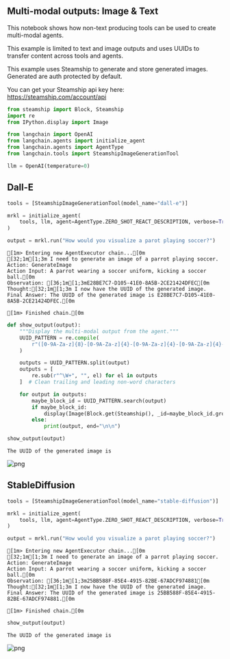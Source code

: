 ## Multi-modal outputs: Image & Text

This notebook shows how non-text producing tools can be used to create multi-modal agents.

This example is limited to text and image outputs and uses UUIDs to transfer content across tools and agents. 

This example uses Steamship to generate and store generated images. Generated are auth protected by default. 

You can get your Steamship api key here: https://steamship.com/account/api


```python
from steamship import Block, Steamship
import re
from IPython.display import Image
```


```python
from langchain import OpenAI
from langchain.agents import initialize_agent
from langchain.agents import AgentType
from langchain.tools import SteamshipImageGenerationTool
```


```python
llm = OpenAI(temperature=0)
```

## Dall-E 


```python
tools = [SteamshipImageGenerationTool(model_name="dall-e")]
```


```python
mrkl = initialize_agent(
    tools, llm, agent=AgentType.ZERO_SHOT_REACT_DESCRIPTION, verbose=True
)
```


```python
output = mrkl.run("How would you visualize a parot playing soccer?")
```

    
    
    [1m> Entering new AgentExecutor chain...[0m
    [32;1m[1;3m I need to generate an image of a parrot playing soccer.
    Action: GenerateImage
    Action Input: A parrot wearing a soccer uniform, kicking a soccer ball.[0m
    Observation: [36;1m[1;3mE28BE7C7-D105-41E0-8A5B-2CE21424DFEC[0m
    Thought:[32;1m[1;3m I now have the UUID of the generated image.
    Final Answer: The UUID of the generated image is E28BE7C7-D105-41E0-8A5B-2CE21424DFEC.[0m
    
    [1m> Finished chain.[0m
    


```python
def show_output(output):
    """Display the multi-modal output from the agent."""
    UUID_PATTERN = re.compile(
        r"([0-9A-Za-z]{8}-[0-9A-Za-z]{4}-[0-9A-Za-z]{4}-[0-9A-Za-z]{4}-[0-9A-Za-z]{12})"
    )

    outputs = UUID_PATTERN.split(output)
    outputs = [
        re.sub(r"^\W+", "", el) for el in outputs
    ]  # Clean trailing and leading non-word characters

    for output in outputs:
        maybe_block_id = UUID_PATTERN.search(output)
        if maybe_block_id:
            display(Image(Block.get(Steamship(), _id=maybe_block_id.group()).raw()))
        else:
            print(output, end="\n\n")
```


```python
show_output(output)
```

    The UUID of the generated image is 
    
    


    
![png](multi_modal_output_agent_files/multi_modal_output_agent_10_1.png)
    


## StableDiffusion 


```python
tools = [SteamshipImageGenerationTool(model_name="stable-diffusion")]
```


```python
mrkl = initialize_agent(
    tools, llm, agent=AgentType.ZERO_SHOT_REACT_DESCRIPTION, verbose=True
)
```


```python
output = mrkl.run("How would you visualize a parot playing soccer?")
```

    
    
    [1m> Entering new AgentExecutor chain...[0m
    [32;1m[1;3m I need to generate an image of a parrot playing soccer.
    Action: GenerateImage
    Action Input: A parrot wearing a soccer uniform, kicking a soccer ball.[0m
    Observation: [36;1m[1;3m25BB588F-85E4-4915-82BE-67ADCF974881[0m
    Thought:[32;1m[1;3m I now have the UUID of the generated image.
    Final Answer: The UUID of the generated image is 25BB588F-85E4-4915-82BE-67ADCF974881.[0m
    
    [1m> Finished chain.[0m
    


```python
show_output(output)
```

    The UUID of the generated image is 
    
    


    
![png](multi_modal_output_agent_files/multi_modal_output_agent_15_1.png)
    


    
    
    


```python

```
